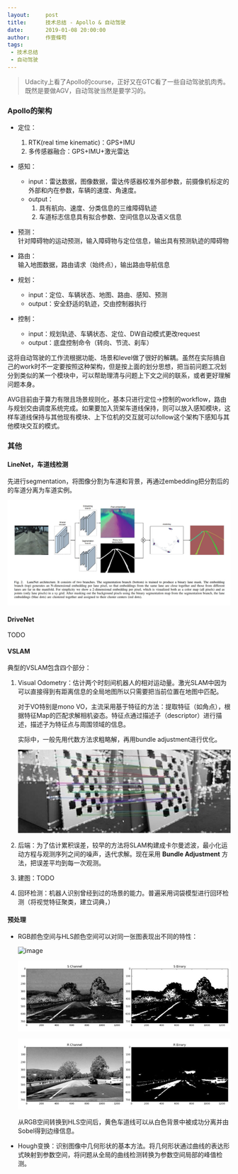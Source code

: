 ```yaml
---
layout:     post
title:      技术总结 - Apollo & 自动驾驶
date:       2019-01-08 20:00:00
author:     作壹條苟
tags:
 - 技术总结
 - 自动驾驶
---
```


> Udacity上看了Apollo的course，正好又在GTC看了一些自动驾驶肌肉秀。既然是要做AGV，自动驾驶当然是要学习的。

### Apollo的架构

* 定位：
	1. RTK(real time kinematic)：GPS+IMU
	2. 多传感器融合：GPS+IMU+激光雷达

* 感知：  
	* input：雷达数据，图像数据，雷达传感器校准外部参数，前摄像机标定的外部和内在参数，车辆的速度、角速度。  
	* output：  
		1. 具有航向、速度、分类信息的三维障碍轨迹
		2. 车道标志信息具有拟合参数、空间信息以及语义信息

* 预测：  
	针对障碍物的运动预测，输入障碍物与定位信息，输出具有预测轨迹的障碍物

* 路由：  
	输入地图数据，路由请求（始终点），输出路由导航信息

* 规划：  
	* input：定位、车辆状态、地图、路由、感知、预测   
	* output：安全舒适的轨迹，交由控制器执行   

* 控制：  
	* input：规划轨迹、车辆状态、定位、DW自动模式更改request  
	* output：底盘控制命令（转向、节流、刹车）  

这将自动驾驶的工作流根据功能、场景和level做了很好的解耦。虽然在实际搞自己的work时不一定要按照这种架构，但是按上面的划分思想，把当前问题工况划分到类似的某一个模块中，可以帮助理清与问题上下文之间的联系，或者更好理解问题本身。

AVG目前由于算力有限且场景规则化，基本只进行定位->控制的workflow，路由与规划交由调度系统完成。如果要加入货架车道线保持，则可以放入感知模块，这样车道线保持与其他现有模块、上下位机的交互就可以follow这个架构下感知与其他模块交互的模式。

### 其他

#### LineNet，车道线检测

先进行segmentation，将图像分割为车道和背景，再通过embedding把分割后的的车道分离为车道实例。

![image](/img/in-post/lanenet.jpg)

#### DriveNet

TODO

#### VSLAM

典型的VSLAM包含四个部分：

1. Visual Odometry：估计两个时刻间机器人的相对运动量。激光SLAM中因为可以直接得到有距离信息的全局地图所以只需要把当前位置在地图中匹配。

   对于VO特别是mono VO，主流采用基于特征的方法：提取特征（如角点），根据特征Map的匹配求解相机姿态。特征点通过描述子（descriptor）进行描述，描述子为特征点与周围领域的信息。

   实际中，一般先用代数方法求粗略解，再用bundle adjustment进行优化。

   ![img](/img/in-post/vslam-feature.jpg)

2. 后端：为了估计累积误差，较早的方法将SLAM构建成卡尔曼滤波，最小化运动方程与观测序列之间的噪声，迭代求解。现在采用 **Bundle Adjustment** 方法，把误差平均到每一次观测。

3. 建图：TODO

4. 回环检测：机器人识别曾经到过的场景的能力。普遍采用词袋模型进行回环检测（将视觉特征聚类，建立词典，）

#### 预处理

* RGB颜色空间与HLS颜色空间可以对同一张图表现出不同的特性：

	![image](/img/in-post/lane-screenshot.jpg)

	![image](/img/in-post/colorspace-1.jpg)

	![image](/img/in-post/colorspace-2.jpg)

 	从RGB空间转换到HLS空间后，黄色车道线可以从白色背景中被成功分离并由Sobel得到边缘信息。

* Hough变换：识别图像中几何形状的基本方法。将几何形状通过曲线的表达形式映射到参数空间，将问题从全局的曲线检测转换为参数空间局部的峰值检测。